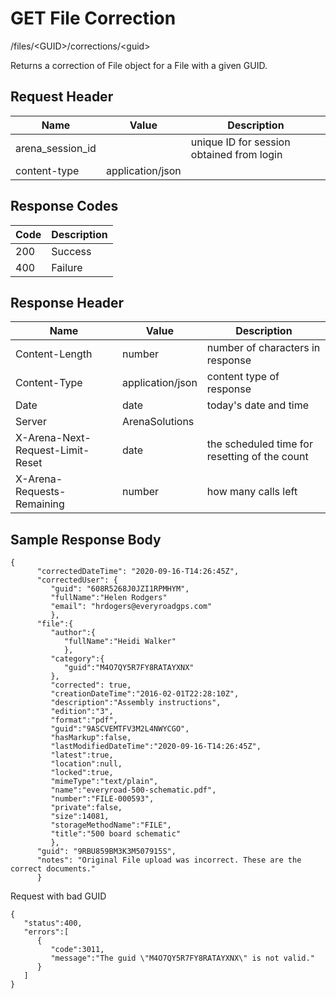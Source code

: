 # GET File Correction
/files/&lt;GUID&gt;/corrections/&lt;guid&gt;

Returns a correction of  File object for a File with a given GUID. 

## Request Header

| Name<br> | Value<br> | Description<br> |
|  --- |  --- |  --- | 
| arena_session_id<br> |   | unique ID for session obtained from login<br> |
| content-type<br> | application/json<br> |   |

## Response Codes

| Code<br> | Description<br> |
|  --- |  --- | 
| 200<br> | Success<br> |
| 400<br> | Failure<br> |

## Response Header

| Name<br> | Value<br> | Description<br> |
|  --- |  --- |  --- | 
| Content-Length<br> | number<br> | number of characters in response<br> |
| Content-Type<br> | application/json<br> | content type of response<br> |
| Date<br> | date<br> | today's date and time<br> |
| Server<br> | ArenaSolutions<br> |   |
| X-Arena-Next-Request-Limit-Reset<br> | date<br> | the scheduled time for resetting of the count<br> |
| X-Arena-Requests-Remaining<br> | number<br> | how many calls left<br> |

## Sample Response Body
```
{    
      "correctedDateTime": "2020-09-16-T14:26:45Z",
      "correctedUser": {
         "guid": "608R5268J0JZI1RPMHYM",  
         "fullName":"Helen Rodgers"
         "email": "hrdogers@everyroadgps.com"
         },
      "file":{
         "author":{  
            "fullName":"Heidi Walker"
            },
         "category":{  
            "guid":"M4O7QY5R7FY8RATAYXNX"
         },
         "corrected": true,
         "creationDateTime":"2016-02-01T22:28:10Z",
         "description":"Assembly instructions",
         "edition":"3",
         "format":"pdf",
         "guid":"9ASCVEMTFV3M2L4NWYCGO",
         "hasMarkup":false,
         "lastModifiedDateTime":"2020-09-16-T14:26:45Z",
         "latest":true,
         "location":null,
         "locked":true,
         "mimeType":"text/plain",
         "name":"everyroad-500-schematic.pdf",
         "number":"FILE-000593",
         "private":false,
         "size":14081,
         "storageMethodName":"FILE",
         "title":"500 board schematic"
         },  
      "guid": "9RBU859BM3K3M507915S",
      "notes": "Original File upload was incorrect. These are the correct documents."
      }
```
Request with bad GUID

```
{  
   "status":400,
   "errors":[  
      {  
         "code":3011,
         "message":"The guid \"M4O7QY5R7FY8RATAYXNX\" is not valid."
      }
   ]
}
```
